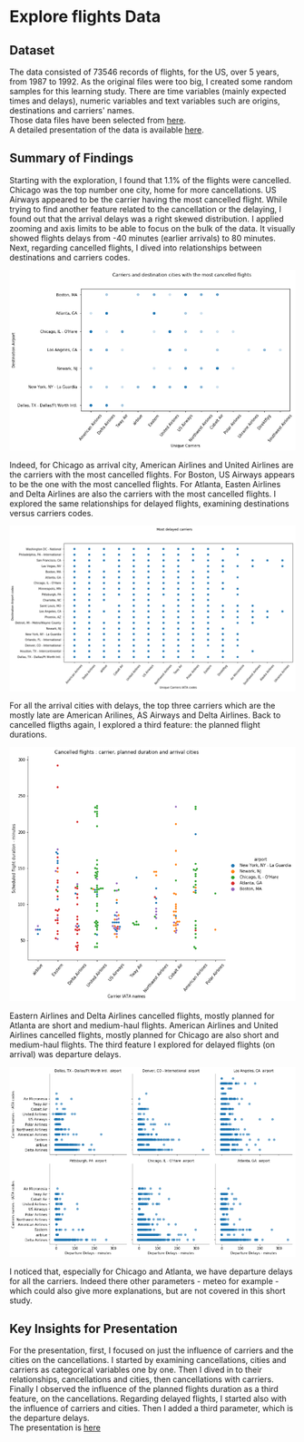 # Explore flights Data

## Dataset

The data consisted of 73546 records of flights, for the US, over 5 years, 
from 1987 to 1992. As the original files were too big, I created some random 
samples for this learning study. 
There are time variables (mainly expected times and delays), numeric variables 
and text variables such are origins, destinations and carriers' names.   
Those data files have been selected from [here](http://stat-computing.org/dataexpo/2009/the-data.html).  
A detailed presentation of the data is available [here](https://www.transtats.bts.gov/Fields.asp?Table_ID=236).  



## Summary of Findings

Starting with the exploration, I found that 1.1% of the flights were cancelled.  
Chicago was the top number one city, home for more cancellations. 
US Airways appeared to be the carrier having the most cancelled flight.
While trying to find another feature related to the cancellation or the 
delaying, I found out that the arrival delays was a right skewed distribution. 
I applied zooming and axis limits to be able to focus on the bulk of the data. 
It visually showed flights delays from -40 minutes (earlier arrivals) to 80 minutes. 
Next, regarding cancelled flights, I dived into relationships between 
destinations and carriers codes.   

![image info](images/carriers_destination_cities_most_canceled_flights.png)    

Indeed, for Chicago as arrival city, 
American Airlines and United Airlines are the carriers with the most 
cancelled flights. For Boston, US Airways appears to be the one 
with the most cancelled flights. For Atlanta, Easten Airlines and Delta 
Airlines are also the carriers with the most cancelled flights.
I explored the same relationships for delayed flights, examining 
destinations versus carriers codes. 

![image info](images/most_delayed_carriers.png)    

For all the arrival cities with delays, 
the top three carriers which are the mostly late are American Arilines, 
AS Airways and Delta Airlines.
Back to cancelled fligths again, I explored a third feature: the planned 
flight durations. 

![image info](images/canceled_flights_planned_duration_arrival_cities.png)   

Eastern Airlines and Delta Airlines cancelled flights, mostly 
planned for Atlanta are short and medium-haul flights. American Airlines and 
United Airlines cancelled flights, mostly planned 
for Chicago are also short and medium-haul flights. 
The third feature I explored for delayed flights (on arrival) was departure delays. 

![image info](images/delayed_flights_departure_delays.png)    

I noticed that, especially for Chicago and Atlanta, we have departure delays for all the 
carriers. 
Indeed there other parameters - meteo for example - which could also give 
more explanations, but are not covered in this short study.


## Key Insights for Presentation

For the presentation, first, I focused on just the influence of carriers and the cities 
on the cancellations. I started by examining cancellations, cities and carriers 
as categorical variables one by one. Then I dived in to their relationships, 
cancellations and cities, then cancellations with carriers. Finally I 
observed the influence of the planned flights duration as a third feature, on 
the cancellations.
Regarding delayed flights, I started also with the influence of carriers and cities.
Then I added a third parameter, which is the departure delays.   
The presentation is [here](https://github.com/jlcossi/explore_flights_data/blob/master/slide_deck.ipynb)
